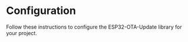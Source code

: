 # Configuration

Follow these instructions to configure the ESP32-OTA-Update library for your project.
